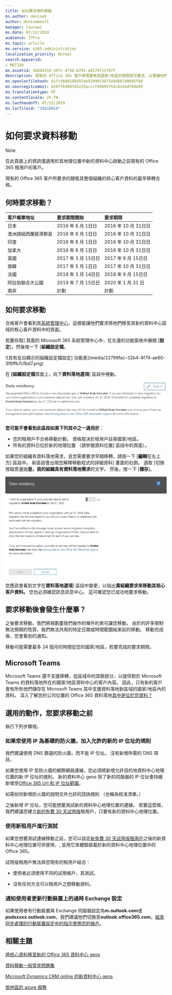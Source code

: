 ```yaml
---
title: 如何要求資料移動
ms.author: deniseb
author: denisebmsft
manager: laurawi
ms.date: 07/22/2019
audience: ITPro
ms.topic: article
ms.service: o365-administration
localization_priority: Normal
search.appverid:
- MET150
ms.assetid: 5bb64310-36fc-473d-b791-a0176f21707f
description: 現有的 Office 365 客戶將需要再其國家/地區的期限提交要求，以便讓他們參與的 Office 365 服務，移至其新的地理位置的客戶資料。
ms.openlocfilehash: b1fc5606549597eb91990f3675d4d867d0605f04
ms.sourcegitcommit: 626ffb9907d5225acccf94095f54c8244df8dd49
ms.translationtype: MT
ms.contentlocale: zh-TW
ms.lasthandoff: 07/22/2019
ms.locfileid: "35818019"
---
```

# <a name="how-to-request-your-data-move"></a>如何要求資料移動

> [!NOTE]
> 在此頁面上的資訊僅適用於其地理位置中新的資料中心啟動之前現有的 Office 365 租用戶的客戶。 
  
現有的 Office 365 客戶所要求的靜態其整個組織的核心客戶資料的最早移轉合格。  
  
## <a name="when-can-i-request-a-move"></a>何時要求移動？

|**客戶帳單地址**|**要求期間開始**|**要求期限**|
|:-----|:-----|:-----|
|日本  <br/> |2016 年 8 月 1日日  <br/> |2016 年 10 月 31日日  <br/> |
|澳洲請紐西蘭斐濟群島  <br/> |2016 年 8 月 1日日  <br/> |2016 年 10 月 31日日  <br/> |
|印度  <br/> |2016 年 8 月 1日日  <br/> |2016 年 10 月 31日日  <br/> |
|加拿大  <br/> |2016 年 8 月 1日日  <br/> |2016 年 10 月 31日日  <br/> |
|英國  <br/> |2017 年 3 月 15日日  <br/> |2017 年 9 月 15日日  <br/> |
|南韓  <br/> |2017 年 5 月 1日日  <br/> |2017 年 10 月 31日日  <br/> |
|法國  <br/> |2018 年 3 月 14日日  <br/> |2018 年 9 月 15日日  <br/> |
|阿拉伯聯合大公國  <br/> |2019 年 7 月 15日日  <br/> |2020 年 1 月 31 日  <br/> |
|南非  <br/> |計劃  <br/> |計劃  <br/> |
   
## <a name="how-to-request-a-move"></a>如何要求移動

合格客戶會看到其[系統管理中心](https://aka.ms/365admin)，這樣能讓他們要求將他們移至其新的資料中心區域的核心客戶資料中的頁面。  
  
若要存取] 頁面的 Microsoft 365 系統管理中心中，在左邊的功能窗格中展開 [**設定**]，然後按一下 [**組織設定檔**。
  
![具有反白顯示的組織設定檔設定] 功能表](media/22799fac-32b4-4f79-ae60-3f6ffb7cfbd7.png)
  
在 **[組織設定檔**頁面上，向下**資料落地選項**] 區段中捲動。 
  
![資料常駐卡](media/dataresidencyae.jpg)
  
**您可能不會看到此區段如果下列其中之一適用於**：
- 您的租用戶不合格移動計劃。  資格取決於租用戶註冊國家/地區。
- 所有的資料已位於新的地理位置 （請參閱資料位置] 區段中的頁面）。 
  
如果您的組織有資料落地需求，且您需要要求早期移轉，請按一下 [**編輯**在左上方] 區段中。 新區段會出現您解釋移動程式的詳細資料] 畫面的右側。 選取 [切換按鈕旁邊說**是，我的組織具有資料落地需求**的文字。 然後，按一下 [**儲存**]。
  
![資料中心加入動作畫面](media/dataresidencyflyoutae.jpg)
  
您應該會看到文字在**資料落地選項**] 區段中變更，以指出**貴組織要求來移動其核心客戶資料。** 您也必須確認訊息訊息中心。 這可確認您已成功地要求移動。 


  
## <a name="what-happens-after-requesting-a-move"></a>要求移動後會發生什麼事？

之後要求移動，我們將規劃盡我們操作的條件約束可讓您移動。 由於的許多限制無法預期的性質，我們無法共用的特定日期或時間範圍結束前的移動。 移動完成後，您會看到的通知。
  
移動可能需要最多 24 個月的時間從您的國家/地區，若要完成的要求期限。
  
## <a name="microsoft-teams"></a>Microsoft Teams

Microsoft Teams 還不支援移轉，從區域中的其餘部分，以提供對於 Microsoft Teams 的資料落地所在的國家/地區資料中心的客戶內容。  因此，只有新的客戶會有所有他們儲存在 Microsoft Teams 其中支援資料落地新區域的國家/地區內的資料。  深入了解您的公司位置的 Office 365 資料落地[其中是位於您資料？](https://products.office.com/where-is-your-data-located)   

## <a name="optional-actions-before-you-request-a-move"></a>選用的動作，您要求移動之前

執行下列步驟視。
  
### <a name="if-you-use-an-ip-based-firewall-add-allow-rules-for-the-new-ip-addresses"></a>如果您使用 IP 為基礎的防火牆，加入允許的新的 IP 位址的規則

我們建議使用 DNS 篩選的防火牆，而不是 IP 位址。 沒有新增所需的 DNS 項目。
  
如果您使用 IP 型防火牆的網際網路連線，您必須將新增允許目的地資料中心地理位置的新 IP 位址的規則。 新的資料中心 geos 除了新的伺服器的 IP 位址會持續新增至[Office 365 Url 和 IP 位址範圍](https://go.microsoft.com/fwlink/p/?LinkId=229631)。
  
如需如何新增防火牆的說明文件允許的諮詢規則 （也稱為核准清單。）
  
之後新增 IP 位址，您可能想要測試新的資料中心地理位置的連線。 若要這麼做，我們建議您建立[新的免費 30 天試用版](https://go.microsoft.com/fwlink/?LinkId=522463)租用戶，只要有新的資料中心地理位置。 
  
### <a name="test-using-a-new-tenant"></a>使用新租用戶進行測試

如果您想要測試連線移動之前，您可以設定[新免費 30 天試用版租用戶](https://go.microsoft.com/fwlink/?LinkId=522463)之後的新資料中心地理位置可供使用，, 並用它來體驗裝載於新的資料中心地理位置中的 Office 365。 
  
試用版租用戶無法與您現有的租用戶結合：
  
- 使用者必須使用不同的試用帳戶，其測試。
    
- 沒有任何方法可以租用戶之間移動資料。
    
### <a name="notify-users-to-update-out-of-date-exchange-settings-on-mobile-devices"></a>通知使用者更新行動裝置上的過時 Exchange 設定

如果使用者有行動裝置與 Exchange 伺服器設定為**m.outlook.com**或**podxxxxx.outlook.com**，我們建議他們切換至**outlook.office365.com**，[組來同步處理的行動裝置設定中的指示使用您的帳戶](https://support.office.com/article/c9139caf-01ab-41a0-827c-3c06ee569ed3)。

## <a name="related-topics"></a>相關主題

[將核心資料移至新的 Office 365 資料中心 geos](moving-data-to-new-datacenter-geos.md)

[資料移動一般常見問題集](data-move-faq.md)

[Microsoft Dynamics CRM online 的新資料中心 geos](https://go.microsoft.com/fwlink/p/?Linkid=615924)
  
[依地區的 azure 服務](https://azure.microsoft.com/en-us/regions/)
  

